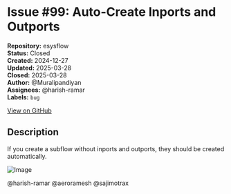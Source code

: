 # Issue #99: Auto-Create Inports and Outports

**Repository:** esysflow  
**Status:** Closed  
**Created:** 2024-12-27  
**Updated:** 2025-03-28  
**Closed:** 2025-03-28  
**Author:** @Muralipandiyan  
**Assignees:** @harish-ramar  
**Labels:** `bug`  

[View on GitHub](https://github.com/Simtestlab/esysflow/issues/99)

## Description

If you create a subflow without inports and outports, they should be created automatically.

![Image](https://github.com/user-attachments/assets/23aeacf0-86b9-445d-b085-a7e5869be5e5)

@harish-ramar @aeroramesh @sajimotrax 